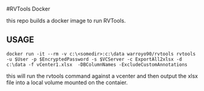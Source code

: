 #RVTools Docker

this repo builds a docker image to run RVTools.

## USAGE

```pwsh
docker run -it --rm -v c:\<somedir>:c:\data warroyo90/rvtools rvtools -u $User -p $EncryptedPassword -s $VCServer -c ExportAll2xlsx -d c:\data -f vCenter1.xlsx  -DBColumnNames -ExcludeCustomAnnotations
```

this will run the rvtools command against a vcenter and then output the xlsx file into a local volume mounted on the contaier. 